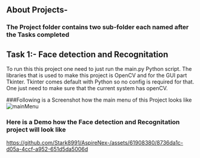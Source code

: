 ## About Projects-
### The Project folder contains two sub-folder each named after the Tasks completed



## Task 1:- Face detection and Recognitation
To run this this project one need to just run the main.py Python script. The libraries that is used to make this project is OpenCV and for the GUI part Tkinter. Tkinter comes default with Python so no config is required for that. One just need to make sure that the current system has openCV.

###Following is a Screenshot how the main menu of this Project looks like
![mainMenu](https://github.com/Stark8991/AspireNex-/assets/61908380/899b39b6-589e-4e63-bccf-7fe5fb2acf33)

### Here is a Demo how the Face detection and Recognitation project will look like

https://github.com/Stark8991/AspireNex-/assets/61908380/8736da1c-d05a-4ccf-a952-651d5da5006d




